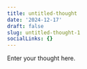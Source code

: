```yaml
---
title: untitled-thought
date: '2024-12-17'
draft: false
slug: untitled-thought-1
socialLinks: {}
---
```


Enter your thought here.